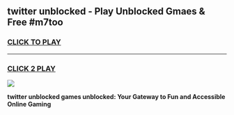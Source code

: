 
## twitter unblocked - Play Unblocked Gmaes & Free #m7too
<h3>
<a href="https://news.freeplayer.one?title=twitter_unblocked&ref=24F">CLICK TO PLAY</a></h3>
<hr>

<h3>
<a href="https://news.freeplayer.one?title=twitter_unblocked&ref=24F">CLICK 2 PLAY</a>
  
</h3>

<a href="https://news.freeplayer.one?title=twitter_unblocked&ref=24F/"><img src="https://clearcache.store/games.png"></a>


**twitter unblocked games unblocked: Your Gateway to Fun and Accessible Online Gaming**

